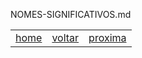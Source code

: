 NOMES-SIGNIFICATIVOS.md


















|  |  |  |
|:---         |     :---:      |       ---: |
|[home](README.md) | [voltar](CODIGO.md)  | [proxima](NOMES-SIGNIFICATIVOS.md) |